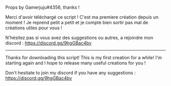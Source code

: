 Props by Gamerjuju#4356, thanks !

Merci d'avoir téléchargé ce script ! C'est ma premiere création depuis un moment !
Je reprend petit a petit et je compte bien sortir pas mal de créations utiles pour vous !

N'hésitez pas si vous avez des suggestions ou autres, a rejoindre mon discord : https://discord.gg/9hgGBac4bv

-----------------------------------------------------------------------------------------------------------------

Thanks for downloading this script! This is my first creation for a while!
I'm starting again and I hope to release many useful creations for you !

Don't hesitate to join my discord if you have any suggestions : https://discord.gg/9hgGBac4bv